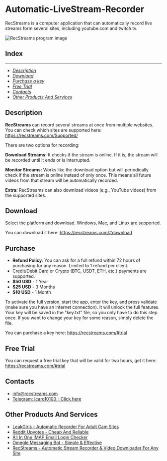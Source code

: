 # Automatic-LiveStream-Recorder
RecStreams is a computer application that can automatically record live streams form several sites, including youtube.com and twitch.tv.

![RecStreams program image](https://recstreams.com/Images/recstreams.webp)

## Index
-----

*   _[Description](#description)_
*   _[Download](#download)_
*   _[Purchase a key](#purchase)_
*   _[Free Trial](#free-trial)_
*   _[Contacts](#contacts)_
*   _[Other Products And Services](#other-products-and-services)_

## Description

**RecStreams** can record several streams at once from multiple websites. You can check which sites are supported here: https://recstreams.com/Supported/

There are two options for recording:

**Download Streams:** It checks if the stream is online. If it is, the stream will be recorded until it ends or is interrupted.

**Monitor Streams:** Works like the download option but will periodically check if the stream is online instead of only once. This means all future videos from that stream will be automatically recorded.

**Extra:** RecStreams can also download videos (e.g., YouTube videos) from the supported sites.

## Download

Select the platform and download. Windows, Mac, and Linux are supported.

You can download it here: https://recstreams.com/#download

## Purchase

- **Refund Policy**: You can ask for a full refund within 72 hours of purchasing for any reason. Limited to 1 refund per client.
- Credit/Debit Card or Crypto (BTC, USDT, ETH, etc.) payments are supported.
- **$50 USD** - 1 Year
- **$25 USD** - 3 Months
- **$10 USD** - 1 Month

To activate the full version, start the app, enter the key, and press validate (make sure you have an internet connection). It will unlock the full features. Your key will be saved in the "key.txt" file, so you only have to do this step once. If you want to change your key for some reason, simply delete the file.

You can purchase a key here: https://recstreams.com/#trial

## Free Trial

You can request a free trial key that will be valid for two hours, get it here: https://recstreams.com/#trial

## Contacts
- [info@recstreams.com](mailto:info@recstreams.com)
- [Telegram: Icaro10100 - Click here](https://telegram.me/Icaro10100)

## Other Products And Services
- [LeakGirls - Automatic Recorder For Adult Cam Sites](https://leakgirls.com)
- [Reddit Upvotes - Cheap And Reliable](https://smediabots.com/Posts/reddit-upvotes/)
- [All In One IMAP Email Login Checker](https://smediabots.com/Posts/imap-aio-email-checker/)
- [Omegle Messaging Bot - Simple & Effective](https://smediabots.com/Posts/omegle-message-bot/)
- [RecStreams - Automatic Stream Recorder & Video Downloader For Any Site](https://recstreams.com/)
